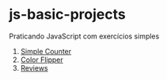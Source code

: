 # js-basic-projects
Praticando JavaScript com exercícios simples

1. [Simple Counter](https://simple-counter-js-basics.netlify.app/)
2. [Color Flipper](https://color-flipper-js-basics.netlify.app/)
3. [Reviews](https://reviews-js-basics.netlify.app/)
